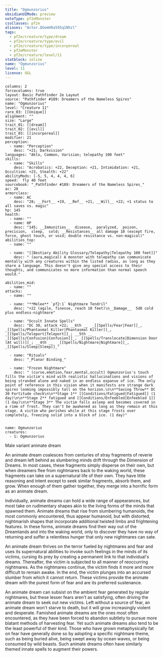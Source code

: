 ```yaml
---
title: "Ogmunzorius"
obsidianUIMode: preview
noteType: pf2eMonster
cssClasses: pf2e
aliases: "Actor.QGemH9a595q1Nhzl" 
tags:
  - pf2e/creature/type/dream
  - pf2e/creature/type/evil
  - pf2e/creature/type/incorporeal
  - pf2eMonster
  - pf2e/creature/level/11
statblock: inline
name: "Ogmunzorius"
level: 11
license: OGL
---
```


```statblock
columns: 2
forcecolumns: true
layout: Basic Pathfinder 2e Layout
source: "Pathfinder #189: Dreamers of the Nameless Spires"
name: "Ogmunzorius"
level: "Creature 11"
rare_03: [[Unique]]
alignment: ""
size: "Large"
trait_01: [[dream]]
trait_02: [[evil]]
trait_03: [[incorporeal]]
modifier: 21
perception:
  - name: "Perception"
    desc: "+21; Darkvision"
languages: "Aklo, Common, Varisian; telepathy 100 feet"
skills:
  - name: "Skills"
    desc: "Acrobatics: +22, Deception: +21, Intimidation: +21, Occultism: +23, Stealth: +22"
abilityMods: [-5, 5, 4, 4, 4, 6]
speed:  fly 40 feet
sourcebook: "_Pathfinder #189: Dreamers of the Nameless Spires_"
ac: 28
armorclass:
  - name: AC
    desc: "28; __Fort__ +19, __Ref__ +21, __Will__ +22; +1 status to all saves vs. magic"
hp: 145
health:
  - name: ""
  - name: HP
    desc: "145; __Immunities__  disease,  paralyzed,  poison,  precision,  sleep,  cold; __Resistances__ all damage 10 (except fire, force, ghost touch, or void; double resistance vs. non-magical)"
abilities_top:
  - name: ""

  - name: "[[Bestiary Ability Glossary/Telepathy|Telepathy 100 feet]]"
    desc: " (aura,magical) A monster with telepathy can communicate mentally with any creatures within the listed radius, as long as they share a language. This doesn't give any special access to their thoughts, and communicates no more information than normal speech would."

abilities_mid:
  - name: ""
attacks:
  - name: ""

  - name: "**Melee** `pf2:1` Nightmare Tendril"
    desc: "+22 (agile, finesse, reach 10 feet)\n__Damage__  5d8 cold plus endless-nightmare"

  - name: "Occult Innate Spells"
    desc: "DC 30, attack +22; __6th __  _[[Spells/Fear|Fear]]_, _[[Spells/Phantasmal Killer|Phantasmal Killer]]_, _[[Spells/Teleport|Teleport]]_; __5th __  _[[Spells/Confusion|Confusion]]_, _[[Spells/Translocate|Dimension Door (At will)]]_; __4th __  _[[Spells/Nightmare|Nightmare]]_, _[[Spells/Sleep|Sleep]]_"

  - name: "Rituals"
    desc: "_Planar Binding_"

  - name: "Frozen Nightmare"
    desc: " (curse,emotion,fear,mental,occult) Ogmunzorius's touch fills the victim's mind with realistic hallucinations and visions of being stranded alone and naked in an endless expanse of ice. The only point of reference in this vision when it manifests are strange dark spires looming impossibly tall on the horizon.\n\n**Saving Throw** DC 30 Fortitude check\n\n**Stage 1** [[Conditions/Fatigued|Fatigued]] (1 day)\n\n**Stage 2** fatigued and [[Conditions/Enfeebled|Enfeebled 1]] (1 day)\n\n**Stage 3** The victim falls asleep and becomes covered in a rime of frost. They can't be awakened as long as they remain at this stage. A victim who perishes while at this stage frosts over completely, freezing solid into a block of ice. (1 day)"
 
```

```encounter-table
name: Ogmunzorius
creatures:
  - 1: Ogmunzorius
```


Male variant animate dream

An animate dream coalesces from centuries of stray fragments of reverie and dream left behind as slumbering minds drift through the Dimension of Dreams. In most cases, these fragments simply disperse on their own, but when dreamers flee from nightmares back to the waking world, these fragments can take on a supernatural life of their own. They have little reasoning and intent except to seek similar fragments, absorb them, and grow. When enough of them gather together, they merge into a horrific form as an animate dream.

Individually, animate dreams can hold a wide range of appearances, but most take on rudimentary shapes akin to the living forms of the minds that spawned them. Animate dreams that rise from slumbering humanoids, the most commonly encountered, thus appear humanoid, but with distorted, nightmarish shapes that incorporate additional twisted limbs and frightening features. In these forms, animate dreams find their way out of the Dreamlands and into the waking world, only to discover they have no way of returning and suffer a relentless hunger that only new nightmares can sate.

An animate dream thrives on the terror fueled by nightmares and fear and uses its supernatural abilities to invoke such feelings in the minds of its victims, cursing its prey by creating a permanent link to that individual's dreams. Thereafter, the victim is subjected to all manner of reoccurring nightmares. As the nightmares continue, the victim finds it more and more difficult to remain awake. In the end, the victim plunges into an accursed slumber from which it cannot return. These victims provide the animate dream with the purest form of fear and are its preferred sustenance.

An animate dream can subsist on the ambient fear generated by regular nightmares, but these lesser fears aren't as satisfying, often driving the animate dream to seek out new victims. Left without a source of fear, an animate dream won't starve to death, but it will grow increasingly violent and desperate. Famished animate dreams are the ones most often encountered, as they have been forced to abandon subtlety to pursue more blatant methods of harvesting fear. Yet such animate dreams also tend to be the least powerful of their kind. Those who have grown metaphysically fat on fear have generally done so by adopting a specific nightmare theme, such as being buried alive, being swept away by ocean waves, or being consumed by wild beasts. Such animate dreams often have similarly themed innate spells to augment their powers.
